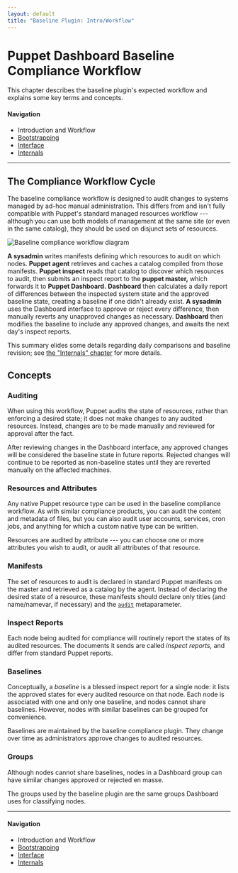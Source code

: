 ```yaml
---
layout: default
title: "Baseline Plugin: Intro/Workflow"
---
```


Puppet Dashboard Baseline Compliance Workflow
====

This chapter describes the baseline plugin's expected workflow and explains some key terms and concepts. 

#### Navigation

* Introduction and Workflow
* [Bootstrapping](./pb_bootstrapping.html)
* [Interface](./pb_interface.html)
* [Internals](./pb_internals.html)

* * * 

The Compliance Workflow Cycle
----

The baseline compliance workflow is designed to audit changes to systems managed by ad-hoc manual administration. This differs from and isn't fully compatible with Puppet's standard managed resources workflow --- although you can use both models of management at the same site (or even in the same catalog), they should be used on disjunct sets of resources.

![Baseline compliance workflow diagram](./images/baseline_workflow.png)

**A sysadmin** writes manifests defining which resources to audit on which nodes. **Puppet agent** retrieves and caches a catalog compiled from those manifests. **Puppet inspect** reads that catalog to discover which resources to audit, then submits an inspect report to the **puppet master,** which forwards it to **Puppet Dashboard.** **Dashboard** then calculates a daily report of differences between the inspected system state and the approved baseline state, creating a baseline if one didn't already exist. **A sysadmin** uses the Dashboard interface to approve or reject every difference, then manually reverts any unapproved changes as necessary. **Dashboard** then modifies the baseline to include any approved changes, and awaits the next day's inspect reports.

This summary elides some details regarding daily comparisons and baseline revision; see [the "Internals" chapter](./pb_internals.html) for more details.

Concepts
----

### Auditing

When using this workflow, Puppet audits the state of resources, rather than enforcing a desired state; it does not make changes to any audited resources. Instead, changes are to be made manually and reviewed for approval after the fact.

After reviewing changes in the Dashboard interface, any approved changes will be considered the baseline state in future reports. Rejected changes will continue to be reported as non-baseline states until they are reverted manually on the affected machines. 

### Resources and Attributes

Any native Puppet resource type can be used in the baseline compliance workflow. As with similar compliance products, you can audit the content and metadata of files, but you can also audit user accounts, services, cron jobs, and anything for which a custom native type can be written. 

Resources are audited by attribute --- you can choose one or more attributes you wish to audit, or audit all attributes of that resource. 

### Manifests

The set of resources to audit is declared in standard Puppet manifests on the master and retrieved as a catalog by the agent. Instead of declaring the desired state of a resource, these manifests should declare only titles (and name/namevar, if necessary) and the [`audit`](http://docs.puppetlabs.com/references/latest/metaparameter.html#audit) metaparameter.

### Inspect Reports

Each node being audited for compliance will routinely report the states of its audited resources. The documents it sends are called _inspect reports,_ and differ from standard Puppet reports.

### Baselines

Conceptually, a _baseline_ is a blessed inspect report for a single node: it lists the approved states for every audited resource on that node. Each node is associated with one and only one baseline, and nodes cannot share baselines. However, nodes with similar baselines can be grouped for convenience.

Baselines are maintained by the baseline compliance plugin. They change over time as administrators approve changes to audited resources. 

### Groups

Although nodes cannot share baselines, nodes in a Dashboard group can have similar changes approved or rejected en masse. 

The groups used by the baseline plugin are the same groups Dashboard uses for classifying nodes. 

* * * 

#### Navigation

* Introduction and Workflow
* [Bootstrapping](./pb_bootstrapping.html)
* [Interface](./pb_interface.html)
* [Internals](./pb_internals.html)
